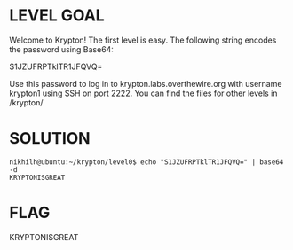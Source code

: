 # LEVEL GOAL

Welcome to Krypton! The first level is easy. The following string encodes the password using Base64:

S1JZUFRPTklTR1JFQVQ=

Use this password to log in to krypton.labs.overthewire.org with username krypton1 using SSH on port 2222. You can find the files for other levels in /krypton/

# SOLUTION

```
nikhilh@ubuntu:~/krypton/level0$ echo "S1JZUFRPTklTR1JFQVQ=" | base64 -d
KRYPTONISGREAT
```

# FLAG

KRYPTONISGREAT
